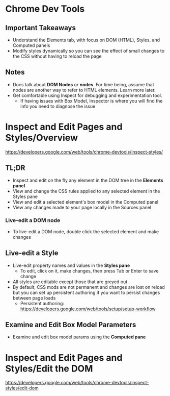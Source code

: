 # Chrome Dev Tools

## Important Takeaways
- Understand the Elements tab, with focus on DOM (HTML), Styles, and Computed panels
- Modify styles dynamically so you can see the effect of small changes to the CSS without having to reload the page

## Notes
- Docs talk about **DOM Nodes** or **nodes**.  For time being, assume that nodes are another way to refer to HTML elements.  Learn more later.
- Get comfortable using Inspect for debugging and experimentation tool.
  - If having issues with Box Model, Inspector is where you will find the info you need to diagnose the issue

# Inspect and Edit Pages and Styles/Overview
https://developers.google.com/web/tools/chrome-devtools/inspect-styles/

## TL;DR
- Inspect and edit on the fly any element in the DOM tree in the **Elements panel**
- View and change the CSS rules applied to any selected element in the Styles pane
- View and edit a selected element's box model in the Computed panel
- View any changes made to your page locally in the Sources panel

### Live-edit a DOM node
- To live-edit a DOM node, double click the selected element and make changes

## Live-edit a Style
- Live-edit property names and values in the **Styles pane**
  - To edit, click on it, make changes, then press Tab or Enter to save change
- All styles are editable except those that are greyed out
- By default, CSS mods are not permanent and changes are lost on reload but you can set up persistent authoring if you want to persist changes between page loads
  - Persistent authoring: https://developers.google.com/web/tools/setup/setup-workflow

## Examine and Edit Box Model Parameters
- Examine and edit box model params using the **Computed pane**



# Inspect and Edit Pages and Styles/Edit the DOM
https://developers.google.com/web/tools/chrome-devtools/inspect-styles/edit-dom

